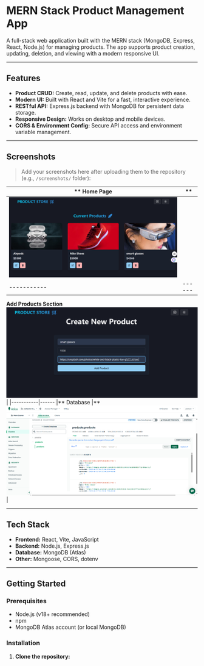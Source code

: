 # MERN Stack Product Management App

A full-stack web application built with the MERN stack (MongoDB, Express, React, Node.js) for managing products. The app supports product creation, updating, deletion, and viewing with a modern responsive UI.

---

## Features

- **Product CRUD:** Create, read, update, and delete products with ease.
- **Modern UI:** Built with React and Vite for a fast, interactive experience.
- **RESTful API:** Express.js backend with MongoDB for persistent data storage.
- **Responsive Design:** Works on desktop and mobile devices.
- **CORS & Environment Config:** Secure API access and environment variable management.

---

## Screenshots

> Add your screenshots here after uploading them to the repository (e.g., `/screenshots/` folder):

|** Home Page |** 
|-----------|------
| ![Home](homepage.png) |
|-----------|------
**Add Products Section**
 ![List](products.png) |
|-----------|------
|** Database |** 
![Add](database.png) |

---

## Tech Stack

- **Frontend:** React, Vite, JavaScript
- **Backend:** Node.js, Express.js
- **Database:** MongoDB (Atlas)
- **Other:** Mongoose, CORS, dotenv

---

##  Getting Started

### Prerequisites

- Node.js (v18+ recommended)
- npm
- MongoDB Atlas account (or local MongoDB)

### Installation

1. **Clone the repository:**

